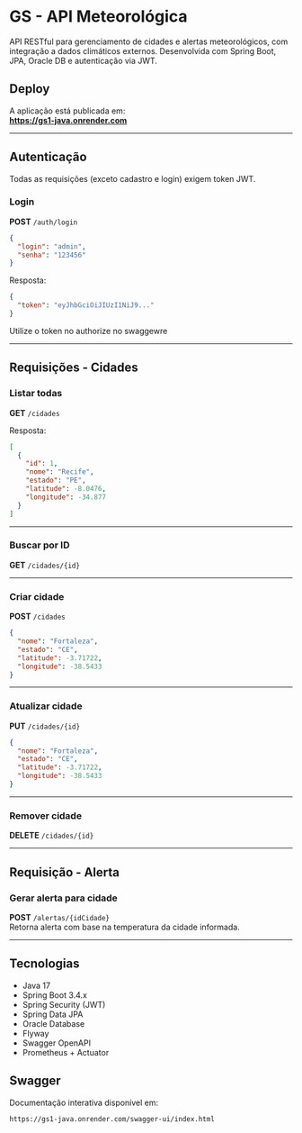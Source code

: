 # GS - API Meteorológica

API RESTful para gerenciamento de cidades e alertas meteorológicos, com integração a dados climáticos externos. Desenvolvida com Spring Boot, JPA, Oracle DB e autenticação via JWT.

## Deploy

A aplicação está publicada em:  
**https://gs1-java.onrender.com**

---

## Autenticação

Todas as requisições (exceto cadastro e login) exigem token JWT.

### Login

**POST** `/auth/login`  
```json
{
  "login": "admin",
  "senha": "123456"
}
```

Resposta:
```json
{
  "token": "eyJhbGciOiJIUzI1NiJ9..."
}
```

Utilize o token no authorize no swaggewre

---

## Requisições - Cidades

### Listar todas

**GET** `/cidades`

Resposta:
```json
[
  {
    "id": 1,
    "nome": "Recife",
    "estado": "PE",
    "latitude": -8.0476,
    "longitude": -34.877
  }
]
```

---

### Buscar por ID

**GET** `/cidades/{id}`

---

### Criar cidade

**POST** `/cidades`  
```json
{
  "nome": "Fortaleza",
  "estado": "CE",
  "latitude": -3.71722,
  "longitude": -38.5433
}
```

---

### Atualizar cidade

**PUT** `/cidades/{id}`  
```json
{
  "nome": "Fortaleza",
  "estado": "CE",
  "latitude": -3.71722,
  "longitude": -38.5433
}
```

---

### Remover cidade

**DELETE** `/cidades/{id}`

---

## Requisição - Alerta

### Gerar alerta para cidade

**POST** `/alertas/{idCidade}`  
Retorna alerta com base na temperatura da cidade informada.

---

## Tecnologias

- Java 17
- Spring Boot 3.4.x
- Spring Security (JWT)
- Spring Data JPA
- Oracle Database
- Flyway
- Swagger OpenAPI
- Prometheus + Actuator

## Swagger

Documentação interativa disponível em:
```
https://gs1-java.onrender.com/swagger-ui/index.html
```

